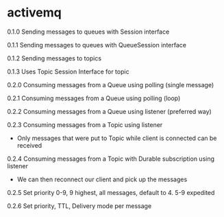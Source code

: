 # activemq

0.1.0 Sending messages to queues with Session interface

0.1.1 Sending messages to queues with QueueSession interface

0.1.2 Sending messages to topics

0.1.3 Uses Topic Session Interface for topic

0.2.0 Consuming messages from a Queue using polling (single message)

0.2.1 Consuming messages from a Queue using polling (loop)

0.2.2 Consuming messages from a Queue using listener (preferred way)

0.2.3 Consuming messages from a Topic using listener 
* Only messages that were put to Topic while client is connected can be received

0.2.4 Consuming messages from a Topic with Durable subscription using listener
* We can then reconnect our client and pick up the messages 

0.2.5 Set priority 0-9, 9 highest, all messages, default to 4. 5-9 expedited

0.2.6 Set priority, TTL, Delivery mode per message
